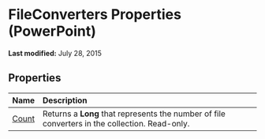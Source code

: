 
# FileConverters Properties (PowerPoint)

 **Last modified:** July 28, 2015


## Properties



|**Name**|**Description**|
|:-----|:-----|
| [Count](b3d80b25-7ff5-c47b-4aec-f2b94b63e5e1.md)|Returns a  **Long** that represents the number of file converters in the collection. Read-only.|
